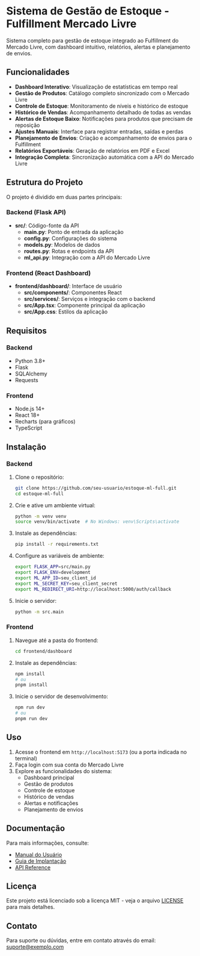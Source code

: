 # Sistema de Gestão de Estoque - Fulfillment Mercado Livre

Sistema completo para gestão de estoque integrado ao Fulfillment do Mercado Livre, com dashboard intuitivo, relatórios, alertas e planejamento de envios.

## Funcionalidades

- **Dashboard Interativo**: Visualização de estatísticas em tempo real
- **Gestão de Produtos**: Catálogo completo sincronizado com o Mercado Livre
- **Controle de Estoque**: Monitoramento de níveis e histórico de estoque
- **Histórico de Vendas**: Acompanhamento detalhado de todas as vendas
- **Alertas de Estoque Baixo**: Notificações para produtos que precisam de reposição
- **Ajustes Manuais**: Interface para registrar entradas, saídas e perdas
- **Planejamento de Envios**: Criação e acompanhamento de envios para o Fulfillment
- **Relatórios Exportáveis**: Geração de relatórios em PDF e Excel
- **Integração Completa**: Sincronização automática com a API do Mercado Livre

## Estrutura do Projeto

O projeto é dividido em duas partes principais:

### Backend (Flask API)

- **src/**: Código-fonte da API
  - **main.py**: Ponto de entrada da aplicação
  - **config.py**: Configurações do sistema
  - **models.py**: Modelos de dados
  - **routes.py**: Rotas e endpoints da API
  - **ml_api.py**: Integração com a API do Mercado Livre

### Frontend (React Dashboard)

- **frontend/dashboard/**: Interface de usuário
  - **src/components/**: Componentes React
  - **src/services/**: Serviços e integração com o backend
  - **src/App.tsx**: Componente principal da aplicação
  - **src/App.css**: Estilos da aplicação

## Requisitos

### Backend

- Python 3.8+
- Flask
- SQLAlchemy
- Requests

### Frontend

- Node.js 14+
- React 18+
- Recharts (para gráficos)
- TypeScript

## Instalação

### Backend

1. Clone o repositório:
   ```bash
   git clone https://github.com/seu-usuario/estoque-ml-full.git
   cd estoque-ml-full
   ```

2. Crie e ative um ambiente virtual:
   ```bash
   python -m venv venv
   source venv/bin/activate  # No Windows: venv\Scripts\activate
   ```

3. Instale as dependências:
   ```bash
   pip install -r requirements.txt
   ```

4. Configure as variáveis de ambiente:
   ```bash
   export FLASK_APP=src/main.py
   export FLASK_ENV=development
   export ML_APP_ID=seu_client_id
   export ML_SECRET_KEY=seu_client_secret
   export ML_REDIRECT_URI=http://localhost:5000/auth/callback
   ```

5. Inicie o servidor:
   ```bash
   python -m src.main
   ```

### Frontend

1. Navegue até a pasta do frontend:
   ```bash
   cd frontend/dashboard
   ```

2. Instale as dependências:
   ```bash
   npm install
   # ou
   pnpm install
   ```

3. Inicie o servidor de desenvolvimento:
   ```bash
   npm run dev
   # ou
   pnpm run dev
   ```

## Uso

1. Acesse o frontend em `http://localhost:5173` (ou a porta indicada no terminal)
2. Faça login com sua conta do Mercado Livre
3. Explore as funcionalidades do sistema:
   - Dashboard principal
   - Gestão de produtos
   - Controle de estoque
   - Histórico de vendas
   - Alertas e notificações
   - Planejamento de envios

## Documentação

Para mais informações, consulte:

- [Manual do Usuário](docs/manual_usuario.md)
- [Guia de Implantação](docs/guia_implantacao.md)
- [API Reference](docs/api_reference.md)

## Licença

Este projeto está licenciado sob a licença MIT - veja o arquivo [LICENSE](LICENSE) para mais detalhes.

## Contato

Para suporte ou dúvidas, entre em contato através do email: suporte@exemplo.com
